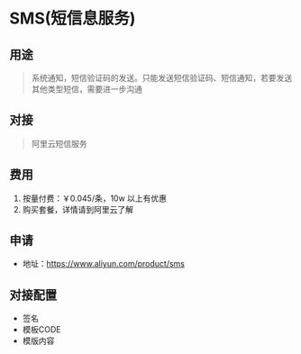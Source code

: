# SMS(短信息服务)

## 用途
> 系统通知，短信验证码的发送。只能发送短信验证码、短信通知，若要发送其他类型短信，需要进一步沟通

## 对接
> 阿里云短信服务

## 费用
1. 按量付费：￥0.045/条，10w 以上有优惠
2. 购买套餐，详情请到阿里云了解

## 申请
- 地址：https://www.aliyun.com/product/sms

## 对接配置
- 签名
- 模板CODE
- 模版内容